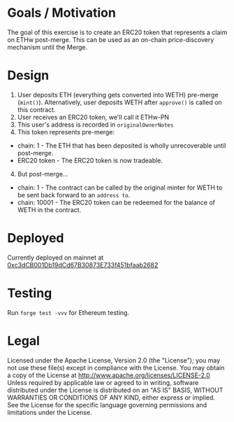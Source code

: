 # Goals / Motivation

The goal of this exercise is to create an ERC20 token that represents a claim on ETHw post-merge. This can be used as an on-chain price-discovery mechanism until the Merge.

# Design 

1) User deposits ETH (everything gets converted into WETH) pre-merge (`mint()`). Alternatively, user deposits WETH after `approve()` is called on this contract.
2) User receives an ERC20 token, we'll call it ETHw-PN
3) This user's address is recorded in `originalOwnerNotes`
4) This token represents pre-merge:

- chain: 1 - The ETH that has been deposited is wholly unrecoverable until post-merge.
- ERC20 token - The ERC20 token is now tradeable.

4) But post-merge...

- chain: 1 - The contract can be called by the original minter for WETH to be sent back forward to an `address to`.
- chain: 10001 - The ERC20 token can be redeemed for the balance of WETH in the contract.

# Deployed

Currently deployed on mainnet at [0xc3dCB001Db19dCd67B30873E733f451bfaab2682](https://etherscan.io/address/0xc3dCB001Db19dCd67B30873E733f451bfaab2682#code)

# Testing

Run `forge test -vvv` for Ethereum testing.
 
 # Legal

Licensed under the Apache License, Version 2.0 (the "License"); you may not use these file(s) except in compliance with the License. You may obtain a copy of the License at http://www.apache.org/licenses/LICENSE-2.0
Unless required by applicable law or agreed to in writing, software distributed under the License is distributed on an "AS IS" BASIS, WITHOUT WARRANTIES OR CONDITIONS OF ANY KIND, either express or implied. See the License for the specific language governing permissions and limitations under the License.